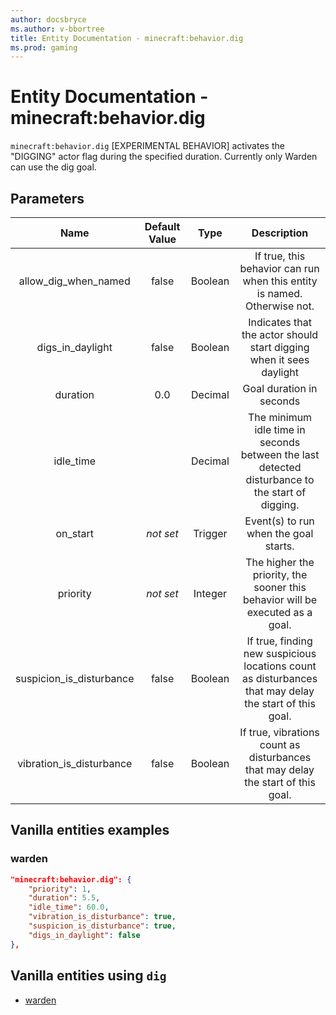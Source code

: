 ```yaml
---
author: docsbryce
ms.author: v-bbortree
title: Entity Documentation - minecraft:behavior.dig
ms.prod: gaming
---
```


# Entity Documentation - minecraft:behavior.dig

`minecraft:behavior.dig` [EXPERIMENTAL BEHAVIOR] activates the "DIGGING" actor flag during the specified duration. Currently only Warden can use the dig goal.

## Parameters

| Name| Default Value| Type| Description |
|:-----------:|:-----------:|:-----------:|:-----------:|
| allow_dig_when_named| false| Boolean| If true, this behavior can run when this entity is named. Otherwise not. |
| digs_in_daylight| false| Boolean| Indicates that the actor should start digging when it sees daylight |
| duration| 0.0| Decimal| Goal duration in seconds |
| idle_time| | Decimal| The minimum idle time in seconds between the last detected disturbance to the start of digging. |
| on_start| *not set* | Trigger| Event(s) to run when the goal starts. |
|priority|*not set*|Integer|The higher the priority, the sooner this behavior will be executed as a goal.|
| suspicion_is_disturbance| false| Boolean| If true, finding new suspicious locations count as disturbances that may delay the start of this goal. |
| vibration_is_disturbance| false| Boolean| If true, vibrations count as disturbances that may delay the start of this goal. |

## Vanilla entities examples

### warden

```json
"minecraft:behavior.dig": {
    "priority": 1,
    "duration": 5.5,
    "idle_time": 60.0,
    "vibration_is_disturbance": true,
    "suspicion_is_disturbance": true,
    "digs_in_daylight": false
},
```

## Vanilla entities using `dig`

- [warden](../../../../Source/VanillaBehaviorPack_Snippets/entities/warden.md)
